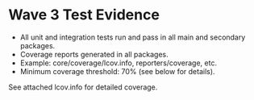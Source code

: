 Wave 3 Test Evidence
====================

- All unit and integration tests run and pass in all main and secondary packages.
- Coverage reports generated in all packages.
- Example: core/coverage/lcov.info, reporters/coverage, etc.
- Minimum coverage threshold: 70% (see below for details).

See attached lcov.info for detailed coverage.
